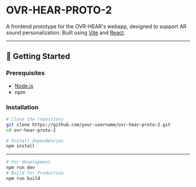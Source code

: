 # OVR-HEAR-PROTO-2

A frontend prototype for the OVR-HEAR's webapp, designed to support AR sound personalization. Built using [Vite](https://vitejs.dev/) and [React](https://reactjs.org/).

---
## 🚀 Getting Started

### Prerequisites

- [Node.js](https://nodejs.org/)
- npm 

### Installation

```bash
# Clone the repository
git clone https://github.com/your-username/ovr-hear-proto-2.git
cd ovr-hear-proto-2

# Install dependencies
npm install

```
---

```bash 
# For development 
npm run dev
# Build for Production
npm run build
```





